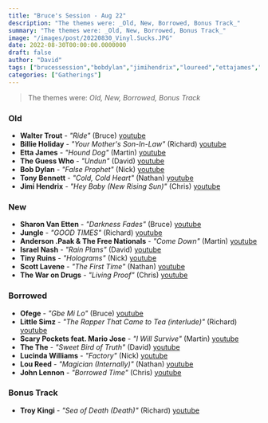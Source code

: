 ```yaml
---
title: "Bruce's Session - Aug 22"
description: "The themes were: _Old, New, Borrowed, Bonus Track_"
summary: "The themes were: _Old, New, Borrowed, Bonus Track_"
image: "/images/post/20220830_Vinyl.Sucks.JPG"
date: 2022-08-30T00:00:00.0000000
draft: false
author: "David"
tags: ["brucessession","bobdylan","jimihendrix","loureed","ettajames","lucindawilliams","johnlennon","thewarondrugs","thethe","tinyruins","troykingi","tonybennett","littlesimz","andersonpaak","scarypockets","freenationals","israelnash","sharonvanetten","ofege","jungle","mariojose","waltertrout","theguesswho","scottlavene","billieholiday","youtube"]
categories: ["Gatherings"]
---
```

> The themes were: _Old, New, Borrowed, Bonus Track_
### Old
- **Walter Trout** - _"Ride"_ (Bruce) [youtube](https://www.youtube.com/watch?v=CLzmOugNc2I)
- **Billie Holiday** - _"Your Mother's Son-In-Law"_ (Richard) [youtube](https://www.youtube.com/watch?v=GXI65jyxDlg)
- **Etta James** - _"Hound Dog"_ (Martin) [youtube](https://www.youtube.com/watch?v=AajWIr-BQ8s)
- **The Guess Who** - _"Undun"_ (David) [youtube](https://www.youtube.com/watch?v=AL0xci_rGXs)
- **Bob Dylan** - _"False Prophet"_ (Nick) [youtube](https://www.youtube.com/watch?v=aIF0gkqvaQ0)
- **Tony Bennett** - _"Cold, Cold Heart"_ (Nathan) [youtube](https://www.youtube.com/watch?v=Vbg7-kVtPKs)
- **Jimi Hendrix** - _"Hey Baby (New Rising Sun)"_ (Chris) [youtube](https://www.youtube.com/watch?v=-ofvMjfotjA)
### New
- **Sharon Van Etten** - _"Darkness Fades"_ (Bruce) [youtube](https://www.youtube.com/watch?v=nT1vAjVJPQE)
- **Jungle** - _"GOOD TIMES"_ (Richard) [youtube](https://www.youtube.com/watch?v=gpwYTeRSgc8)
- **Anderson .Paak & The Free Nationals** - _"Come Down"_ (Martin) [youtube](https://www.youtube.com/watch?v=-OqrcUvrbRY)
- **Israel Nash** - _"Rain Plans"_ (David) [youtube](https://www.youtube.com/watch?v=Lur7cI1Sq4Y)
- **Tiny Ruins** - _"Holograms"_ (Nick) [youtube](https://www.youtube.com/watch?v=QVmZu1360K8)
- **Scott Lavene** - _"The First Time"_ (Nathan) [youtube](https://www.youtube.com/watch?v=skSFHko5cjE)
- **The War on Drugs** - _"Living Proof"_ (Chris) [youtube](https://www.youtube.com/watch?v=B3OEofsCur8)
### Borrowed
- **Ofege** - _"Gbe Mi Lo"_ (Bruce) [youtube](https://www.youtube.com/watch?v=1SZ_2JQJvtI)
- **Little Simz** - _"The Rapper That Came to Tea (interlude)"_ (Richard) [youtube](https://www.youtube.com/watch?v=sr04ph-OwV4)
- **Scary Pockets feat. Mario Jose** - _"I Will Survive"_ (Martin) [youtube](https://www.youtube.com/watch?v=XYeuvbhKy4I)
- **The The** - _"Sweet Bird of Truth"_ (David) [youtube](https://www.youtube.com/watch?v=azysyU_Rr1g)
- **Lucinda Williams** - _"Factory"_ (Nick) [youtube](https://www.youtube.com/watch?v=b_EQYjzWAjs)
- **Lou Reed** - _"Magician (Internally)"_ (Nathan) [youtube](https://www.youtube.com/watch?v=I5kuO6ItSfo)
- **John Lennon** - _"Borrowed Time"_ (Chris) [youtube](https://www.youtube.com/watch?v=WggUweuTFxg)
### Bonus Track
- **Troy Kingi** - _"Sea of Death (Death)"_ (Richard) [youtube](https://www.youtube.com/watch?v=YFfus2SbgpQ)
